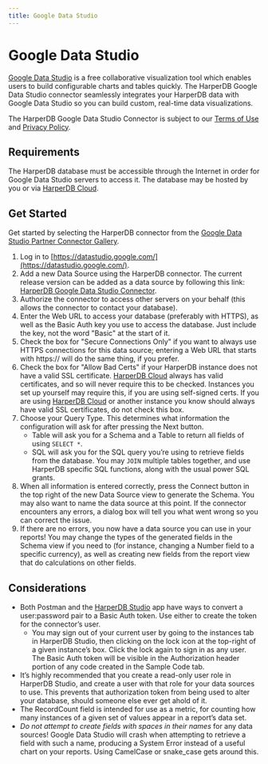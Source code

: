 ```yaml
---
title: Google Data Studio
---
```


# Google Data Studio

[Google Data Studio](https://datastudio.google.com/) is a free collaborative visualization tool which enables users to build configurable charts and tables quickly. The HarperDB Google Data Studio connector seamlessly integrates your HarperDB data with Google Data Studio so you can build custom, real-time data visualizations.

The HarperDB Google Data Studio Connector is subject to our [Terms of Use](https://harperdb.io/legal/harperdb-cloud-terms-of-service/) and [Privacy Policy](https://harperdb.io/legal/privacy-policy/).

## Requirements

The HarperDB database must be accessible through the Internet in order for Google Data Studio servers to access it. The database may be hosted by you or via [HarperDB Cloud](../../deployments/harperdb-cloud/).

## Get Started

Get started by selecting the HarperDB connector from the [Google Data Studio Partner Connector Gallery](https://datastudio.google.com/u/0/datasources/create).

1. Log in to [https://datastudio.google.com/](https://datastudio.google.com/).
1. Add a new Data Source using the HarperDB connector. The current release version can be added as a data source by following this link: [HarperDB Google Data Studio Connector](https://datastudio.google.com/datasources/create?connectorId=AKfycbxBKgF8FI5R42WVxO-QCOq7dmUys0HJrUJMkBQRoGnCasY60_VJeO3BhHJPvdd20-S76g).
1. Authorize the connector to access other servers on your behalf (this allows the connector to contact your database).
1. Enter the Web URL to access your database (preferably with HTTPS), as well as the Basic Auth key you use to access the database. Just include the key, not the word "Basic" at the start of it.
1. Check the box for "Secure Connections Only" if you want to always use HTTPS connections for this data source; entering a Web URL that starts with https:// will do the same thing, if you prefer.
1. Check the box for "Allow Bad Certs" if your HarperDB instance does not have a valid SSL certificate. [HarperDB Cloud](../../deployments/harperdb-cloud/) always has valid certificates, and so will never require this to be checked. Instances you set up yourself may require this, if you are using self-signed certs. If you are using [HarperDB Cloud](../../deployments/harperdb-cloud/) or another instance you know should always have valid SSL certificates, do not check this box.
1. Choose your Query Type. This determines what information the configuration will ask for after pressing the Next button.
   - Table will ask you for a Schema and a Table to return all fields of using `SELECT *`.
   - SQL will ask you for the SQL query you’re using to retrieve fields from the database. You may `JOIN` multiple tables together, and use HarperDB specific SQL functions, along with the usual power SQL grants.
1. When all information is entered correctly, press the Connect button in the top right of the new Data Source view to generate the Schema. You may also want to name the data source at this point. If the connector encounters any errors, a dialog box will tell you what went wrong so you can correct the issue.
1. If there are no errors, you now have a data source you can use in your reports! You may change the types of the generated fields in the Schema view if you need to (for instance, changing a Number field to a specific currency), as well as creating new fields from the report view that do calculations on other fields.

## Considerations

- Both Postman and the [HarperDB Studio](../../administration/harperdb-studio/) app have ways to convert a user:password pair to a Basic Auth token. Use either to create the token for the connector’s user.
  - You may sign out of your current user by going to the instances tab in HarperDB Studio, then clicking on the lock icon at the top-right of a given instance’s box. Click the lock again to sign in as any user. The Basic Auth token will be visible in the Authorization header portion of any code created in the Sample Code tab.
- It’s highly recommended that you create a read-only user role in HarperDB Studio, and create a user with that role for your data sources to use. This prevents that authorization token from being used to alter your database, should someone else ever get ahold of it.
- The RecordCount field is intended for use as a metric, for counting how many instances of a given set of values appear in a report’s data set.
- _Do not attempt to create fields with spaces in their names_ for any data sources! Google Data Studio will crash when attempting to retrieve a field with such a name, producing a System Error instead of a useful chart on your reports. Using CamelCase or snake_case gets around this.
